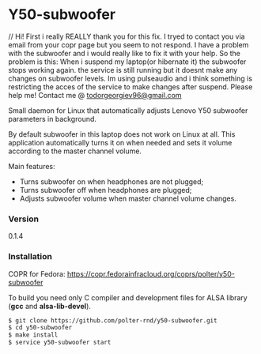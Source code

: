 # Y50-subwoofer

// Hi! First i really REALLY thank you for this fix. I tryed to contact you via email from your copr page but you seem to not respond. I have a problem with the subwoofer and i would really like to fix it with your help. So the problem is this: When i suspend my laptop(or hibernate it) the subwoofer stops working again. the service is still running but it doesnt make any changes on subwoofer levels. Im using pulseaudio and i think something is restricting the acces of the service to make changes after suspend. Please help me! Contact me @ todorgeorgiev96@gmail.com


Small daemon for Linux that automatically adjusts Lenovo Y50 subwoofer parameters in background.

By default subwoofer in this laptop does not work on Linux at all. This application automatically turns it on when needed and sets it volume according to the master channel volume.

Main features:
  - Turns subwoofer on when headphones are not plugged;
  - Turns subwoofer off when headphones are plugged;
  - Adjusts subwoofer volume when master channel volume changes.

### Version
0.1.4

### Installation
COPR for Fedora: https://copr.fedorainfracloud.org/coprs/polter/y50-subwoofer

To build you need only C compiler and development files for ALSA library (**gcc** and **alsa-lib-devel**).

```sh
$ git clone https://github.com/polter-rnd/y50-subwoofer.git
$ cd y50-subwoofer
$ make install
$ service y50-subwoofer start
```
